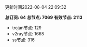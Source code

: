 更新时间2022-08-04 22:09:32

**总订阅: 64**
**总节点: 7069**
**有效节点: 2113**
- trojan节点: 129
- v2ray节点: 1668
- ss节点: 316
